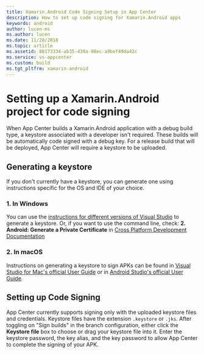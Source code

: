 ```yaml
---
title: Xamarin.Android Code Signing Setup in App Center
description: How to set up code signing for Xamarin.Android apps
keywords: android
author: lucen-ms
ms.author: lucen
ms.date: 11/28/2018
ms.topic: article
ms.assetid: 88173334-ab35-439a-98ec-a9bef49da42c
ms.service: vs-appcenter
ms.custom: build
ms.tgt_pltfrm: xamarin-android
---
```


# Setting up a Xamarin.Android project for code signing
When App Center builds a Xamarin.Android application with a debug build type, a keystore associated with a developer isn't required. These builds will be automatically code signed with a debug key. For a release build that will be deployed, App Center will require a keystore to be uploaded.

## Generating a keystore
If you don't currently have a keystore, you can generate one using instructions specific for the OS and IDE of your choice.

### 1. In Windows
You can use the [instructions for different versions of Visual Studio](/xamarin/android/deploy-test/signing/) to generate a keystore. Or, if you want to use the command line, check: **2. Android: Generate a Private Certificate** in [Cross Platform Development Documentation](/visualstudio/cross-platform/tools-for-cordova/publishing/publish-to-a-store)

### 2. In macOS
Instructions on generating a keystore to sign APKs can be found in [Visual Studio for Mac's official User Guide](/xamarin/android/deploy-test/signing/#sign-the-apk) or in [Android Studio's official User Guide](https://developer.android.com/studio/publish/app-signing.html).

## Setting up Code Signing
App Center currently supports signing only with the uploaded keystore files and credentials. Keystore files have the extension `.keystore` or `.jks`. After toggling on "Sign builds" in the branch configuration, either click the **Keystore file** box to choose or drag your keystore file into it. Enter the keystore password, the key alias, and the key password to allow App Center to complete the signing of your APK.

